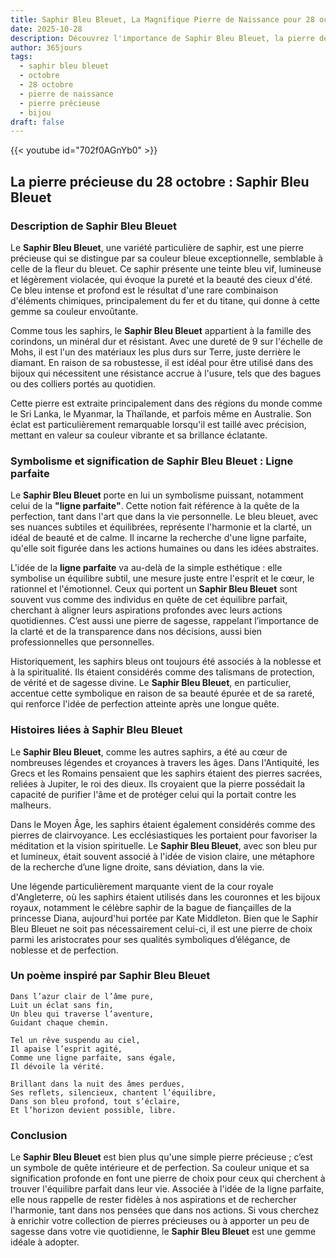 ```yaml
---
title: Saphir Bleu Bleuet, La Magnifique Pierre de Naissance pour 28 octobre
date: 2025-10-28
description: Découvrez l'importance de Saphir Bleu Bleuet, la pierre de naissance du 28 octobre qui symbolise Ligne parfaite. Laissez sa beauté et sa signification illuminer votre journée.
author: 365jours
tags:
  - saphir bleu bleuet
  - octobre
  - 28 octobre
  - pierre de naissance
  - pierre précieuse
  - bijou
draft: false
---
```


{{< youtube id="702f0AGnYb0" >}}


## La pierre précieuse du 28 octobre : Saphir Bleu Bleuet

### Description de Saphir Bleu Bleuet

Le **Saphir Bleu Bleuet**, une variété particulière de saphir, est une pierre précieuse qui se distingue par sa couleur bleue exceptionnelle, semblable à celle de la fleur du bleuet. Ce saphir présente une teinte bleu vif, lumineuse et légèrement violacée, qui évoque la pureté et la beauté des cieux d'été. Ce bleu intense et profond est le résultat d'une rare combinaison d'éléments chimiques, principalement du fer et du titane, qui donne à cette gemme sa couleur envoûtante.

Comme tous les saphirs, le **Saphir Bleu Bleuet** appartient à la famille des corindons, un minéral dur et résistant. Avec une dureté de 9 sur l'échelle de Mohs, il est l'un des matériaux les plus durs sur Terre, juste derrière le diamant. En raison de sa robustesse, il est idéal pour être utilisé dans des bijoux qui nécessitent une résistance accrue à l'usure, tels que des bagues ou des colliers portés au quotidien.

Cette pierre est extraite principalement dans des régions du monde comme le Sri Lanka, le Myanmar, la Thaïlande, et parfois même en Australie. Son éclat est particulièrement remarquable lorsqu'il est taillé avec précision, mettant en valeur sa couleur vibrante et sa brillance éclatante.

### Symbolisme et signification de Saphir Bleu Bleuet : Ligne parfaite

Le **Saphir Bleu Bleuet** porte en lui un symbolisme puissant, notamment celui de la **"ligne parfaite"**. Cette notion fait référence à la quête de la perfection, tant dans l'art que dans la vie personnelle. Le bleu bleuet, avec ses nuances subtiles et équilibrées, représente l'harmonie et la clarté, un idéal de beauté et de calme. Il incarne la recherche d'une ligne parfaite, qu'elle soit figurée dans les actions humaines ou dans les idées abstraites.

L'idée de la **ligne parfaite** va au-delà de la simple esthétique : elle symbolise un équilibre subtil, une mesure juste entre l'esprit et le cœur, le rationnel et l'émotionnel. Ceux qui portent un **Saphir Bleu Bleuet** sont souvent vus comme des individus en quête de cet équilibre parfait, cherchant à aligner leurs aspirations profondes avec leurs actions quotidiennes. C’est aussi une pierre de sagesse, rappelant l’importance de la clarté et de la transparence dans nos décisions, aussi bien professionnelles que personnelles.

Historiquement, les saphirs bleus ont toujours été associés à la noblesse et à la spiritualité. Ils étaient considérés comme des talismans de protection, de vérité et de sagesse divine. Le **Saphir Bleu Bleuet**, en particulier, accentue cette symbolique en raison de sa beauté épurée et de sa rareté, qui renforce l'idée de perfection atteinte après une longue quête.

### Histoires liées à Saphir Bleu Bleuet

Le **Saphir Bleu Bleuet**, comme les autres saphirs, a été au cœur de nombreuses légendes et croyances à travers les âges. Dans l'Antiquité, les Grecs et les Romains pensaient que les saphirs étaient des pierres sacrées, reliées à Jupiter, le roi des dieux. Ils croyaient que la pierre possédait la capacité de purifier l'âme et de protéger celui qui la portait contre les malheurs.

Dans le Moyen Âge, les saphirs étaient également considérés comme des pierres de clairvoyance. Les ecclésiastiques les portaient pour favoriser la méditation et la vision spirituelle. Le **Saphir Bleu Bleuet**, avec son bleu pur et lumineux, était souvent associé à l'idée de vision claire, une métaphore de la recherche d’une ligne droite, sans déviation, dans la vie.

Une légende particulièrement marquante vient de la cour royale d'Angleterre, où les saphirs étaient utilisés dans les couronnes et les bijoux royaux, notamment le célèbre saphir de la bague de fiançailles de la princesse Diana, aujourd'hui portée par Kate Middleton. Bien que le Saphir Bleu Bleuet ne soit pas nécessairement celui-ci, il est une pierre de choix parmi les aristocrates pour ses qualités symboliques d’élégance, de noblesse et de perfection.

### Un poème inspiré par Saphir Bleu Bleuet

	Dans l’azur clair de l’âme pure,  
	Luit un éclat sans fin,  
	Un bleu qui traverse l’aventure,  
	Guidant chaque chemin.
	
	Tel un rêve suspendu au ciel,  
	Il apaise l’esprit agité,  
	Comme une ligne parfaite, sans égale,  
	Il dévoile la vérité.
	
	Brillant dans la nuit des âmes perdues,  
	Ses reflets, silencieux, chantent l’équilibre,  
	Dans son bleu profond, tout s’éclaire,  
	Et l’horizon devient possible, libre.

### Conclusion

Le **Saphir Bleu Bleuet** est bien plus qu'une simple pierre précieuse ; c’est un symbole de quête intérieure et de perfection. Sa couleur unique et sa signification profonde en font une pierre de choix pour ceux qui cherchent à trouver l'équilibre parfait dans leur vie. Associée à l'idée de la ligne parfaite, elle nous rappelle de rester fidèles à nos aspirations et de rechercher l'harmonie, tant dans nos pensées que dans nos actions. Si vous cherchez à enrichir votre collection de pierres précieuses ou à apporter un peu de sagesse dans votre vie quotidienne, le **Saphir Bleu Bleuet** est une gemme idéale à adopter.